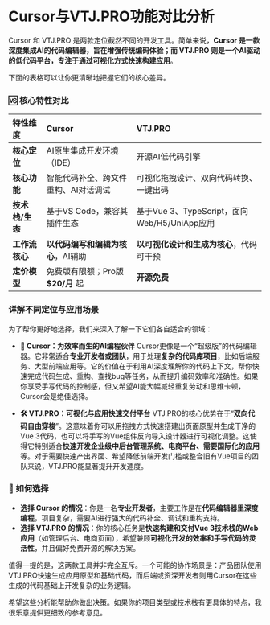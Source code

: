 # Cursor与VTJ.PRO功能对比分析

Cursor 和 VTJ.PRO 是两款定位截然不同的开发工具。简单来说，**Cursor 是一款深度集成AI的代码编辑器，旨在增强传统编码体验；而 VTJ.PRO 则是一个AI驱动的低代码平台，专注于通过可视化方式快速构建应用**。

下面的表格可以让你更清晰地把握它们的核心差异。

### 🆚 核心特性对比

| 特性维度        | Cursor                               | VTJ.PRO                                      |
| :-------------- | :----------------------------------- | :------------------------------------------- |
| **核心定位**    | AI原生集成开发环境（IDE）            | 开源AI低代码引擎                             |
| **核心功能**    | 智能代码补全、跨文件重构、AI对话调试 | 可视化拖拽设计、双向代码转换、一键出码       |
| **技术栈/生态** | 基于VS Code，兼容其插件生态          | 基于Vue 3、TypeScript，面向Web/H5/UniApp应用 |
| **工作流核心**  | **以代码编写和编辑为核心**，AI辅助   | **以可视化设计和生成为核心**，代码可干预     |
| **定价模型**    | 免费版有限额；Pro版 **$20/月** 起    | **开源免费**                                 |

### 详解不同定位与应用场景

为了帮你更好地选择，我们来深入了解一下它们各自适合的领域：

- **🚀 Cursor：为效率而生的AI编程伙伴**
  Cursor更像是一个“超级版”的代码编辑器。它非常适合**专业开发者或团队**，用于处理**复杂的代码库项目**，比如后端服务、大型前端应用等。它的价值在于利用AI深度理解你的代码上下文，帮你快速完成代码生成、重构、查找bug等任务，从而提升编码效率和准确性。如果你享受手写代码的控制感，但又希望AI能大幅减轻重复劳动和思维卡顿，Cursor会是绝佳选择。

- **🛠️ VTJ.PRO：可视化与应用快速交付平台**
  VTJ.PRO的核心优势在于“**双向代码自由穿梭**”。这意味着你可以用拖拽方式快速搭建出页面原型并生成干净的Vue 3代码，也可以将手写的Vue组件反向导入设计器进行可视化调整。这使得它特别适合**快速开发企业级中后台管理系统、电商平台、需要国际化的应用**等。对于需要快速产出界面、希望降低前端开发门槛或整合旧有Vue项目的团队来说，VTJ.PRO能显著提升开发速度。

### 💎 如何选择

- **选择 Cursor 的情况**：你是一名**专业开发者**，主要工作是在**代码编辑器里深度编程**，项目复杂，需要AI进行强大的代码补全、调试和重构支持。
- **选择 VTJ.PRO 的情况**：你的核心任务是**快速构建和交付Vue 3技术栈的Web应用**（如管理后台、电商页面），希望兼顾**可视化开发的效率和手写代码的灵活性**，并且偏好免费开源的解决方案。

值得一提的是，这两款工具并非完全互斥。一个可能的协作场景是：产品团队使用VTJ.PRO快速生成应用原型和基础代码，而后端或资深开发者则用Cursor在这些生成的代码基础上开发复杂的业务逻辑。

希望这些分析能帮助你做出决策。如果你的项目类型或技术栈有更具体的特点，我很乐意提供更细致的参考意见。
